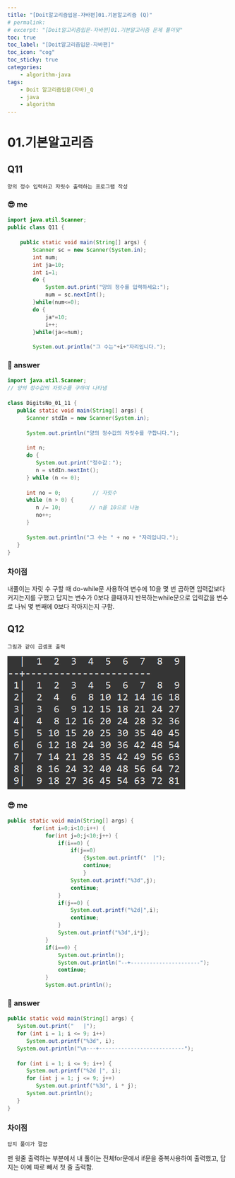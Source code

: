 ```yaml
---
title: "[Doit알고리즘입문-자바편]01.기본알고리즘 (Q)"
# permalink:
# excerpt: "[Doit알고리즘입문-자바편]01.기본알고리즘 문제 풀이및"
toc: true
toc_label: "[Doit알고리즘입문-자바편]"
toc_icon: "cog"
toc_sticky: true
categories:
    - algorithm-java
tags:
    - Doit 알고리즘입문(자바)_Q
    - java
    - algorithm
---
```

# 01.기본알고리즘

## Q11
`양의 정수 입력하고 자릿수 출력하는 프로그램 작성`

### 😎 me

```java
import java.util.Scanner;   
public class Q11 {

	public static void main(String[] args) {
		Scanner sc = new Scanner(System.in);
		int num;
		int ja=10;
		int i=1;
		do {
			System.out.print("양의 정수를 입력하세요:");
			num = sc.nextInt();			
		}while(num<=0);
		do {
			ja*=10;
			i++;
		}while(ja<=num);
		
		System.out.println("그 수는"+i+"자리입니다.");

```

### 📝 answer

```java
import java.util.Scanner;
// 양의 정수값의 자릿수를 구하여 나타냄

class DigitsNo_01_11 {
   public static void main(String[] args) {
      Scanner stdIn = new Scanner(System.in);

      System.out.println("양의 정수값의 자릿수를 구합니다.");

      int n;
      do {
         System.out.print("정수값：");
         n = stdIn.nextInt();
      } while (n <= 0);

      int no = 0;          // 자릿수
      while (n > 0) {
         n /= 10;         // n을 10으로 나눔
         no++;
      }

      System.out.println("그 수는 " + no + "자리입니다.");
   }
}

```

### 차이점
내풀이는 자릿 수 구할 때 do-while문 사용하여 변수에 10을 몇 번 곱하면 입력값보다 커지는지를 구했고 답지는 변수가 0보다 클때까지 반복하는while문으로 입력값을 변수로 나눠 몇 번째에 0보다 작아지는지 구함.

## Q12
`그림과 같이 곱셈표 출력`

![image](/_images/doit_java_01_Q12.PNG)

### 😎 me

```java
public static void main(String[] args) {
		for(int i=0;i<10;i++) {
			for(int j=0;j<10;j++) {
				if(i==0) {
					if(j==0)
						{System.out.printf("  |");
						continue;
						}
					System.out.printf("%3d",j);
					continue;
				}
				if(j==0) {
					System.out.printf("%2d|",i);
					continue;
				}
				System.out.printf("%3d",i*j);
			}
			if(i==0) {
				System.out.println();
				System.out.println("--+----------------------");
				continue;
			}
			System.out.println();

```

### 📝 answer

```java
public static void main(String[] args) {
   System.out.print("   |");
   for (int i = 1; i <= 9; i++)
      System.out.printf("%3d", i);
   System.out.println("\n---+---------------------------");

   for (int i = 1; i <= 9; i++) {
      System.out.printf("%2d |", i);
      for (int j = 1; j <= 9; j++)
         System.out.printf("%3d", i * j);
      System.out.println();
   }
}

```

### 차이점 
`답지 풀이가 깔끔`

맨 윗줄 출력하는 부분에서 내 풀이는 전체for문에서 if문을 중복사용하여 출력했고, 답지는 아예 따로 빼서 첫 줄 출력함.

